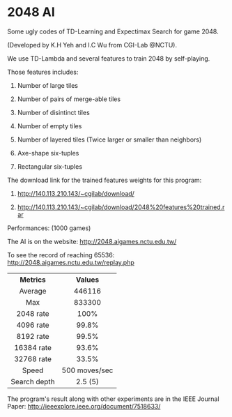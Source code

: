 # 2048 AI

Some ugly codes of TD-Learning and Expectimax Search for game 2048. 

(Developed by K.H Yeh and I.C Wu from CGI-Lab @NCTU).

We use TD-Lambda and several features to train 2048 by self-playing.

Those features includes:

1. Number of large tiles

2. Number of pairs of merge-able tiles

3. Number of disintinct tiles

4. Number of empty tiles

5. Number of layered tiles (Twice larger or smaller than neighbors)

6. Axe-shape six-tuples

7. Rectangular six-tuples

The download link for the trained features weights for this program:

1. http://140.113.210.143/~cgilab/download/

2. http://140.113.210.143/~cgilab/download/2048%20features%20trained.rar

Performances: (1000 games)

The AI is on the website: http://2048.aigames.nctu.edu.tw/


To see the record of reaching 65536: http://2048.aigames.nctu.edu.tw/replay.php

<table>

<tr align=center> 
       <th>Metrics</th> 
       <th>Values</th> 
</tr> 
<tr align=center> 
        <td>Average</td> 
        <td>446116</td> 
</tr> 
<tr align=center> 
        <td>Max</td> 
        <td>833300</td> 
</tr>
<tr align=center> 
        <td>2048 rate</td> 
        <td>100%</td> 
</tr>
<tr align=center> 
        <td>4096 rate</td> 
        <td>99.8%</td> 
</tr>
<tr align=center> 
        <td>8192 rate</td> 
        <td>99.5%</td> 
</tr>
<tr align=center> 
        <td>16384 rate</td> 
        <td>93.6%</td> 
</tr>
<tr align=center> 
        <td>32768 rate</td> 
        <td>33.5%</td> 
</tr>
<tr align=center> 
        <td>Speed</td> 
        <td>500 moves/sec</td> 
</tr>
<tr align=center> 
        <td>Search depth</td> 
        <td>2.5 (5)</td> 
</tr>
              
</table>

The program's result along with other experiments are in the IEEE Journal Paper: http://ieeexplore.ieee.org/document/7518633/
